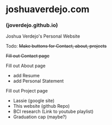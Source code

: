 # joshuaverdejo.com
### (joverdejo.github.io)
Joshua Verdejo's Personal Website

Todo:
~~Make buttons for Contact, about, projects~~

~~Fill out Contact page~~
  
Fill out About page
  * add Resume
  * add Personal Statement

Fill out Project page
  * Lassie (google site)
  * This website (github Repo)
  * BCI research (Link to youtube playlist)
  * Graduation cap (maybe?)
  
